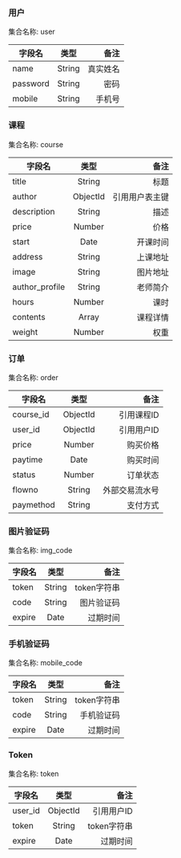 ### 用户
集合名称: user

|字段名|类型|备注|
|----|:-----:|-----:|
|name|String| 真实姓名|
|password|String| 密码|
|mobile|String|手机号 |

### 课程
集合名称: course

|字段名|类型|备注|
|----|:-----:|-----:|
|title|String|标题 |
|author|ObjectId|引用用户表主键|
|description|String|描述 |
|price|Number|价格 |
|start|Date|开课时间 |
|address|String|上课地址 |
|image|String|图片地址 |
|author_profile|String|老师简介 |
|hours|Number|课时 |
|contents |Array|课程详情|
|weight |Number|权重|
### 订单
集合名称: order

|字段名|类型|备注|
|----|:-----:|-----:|
|course_id|ObjectId|引用课程ID|
|user_id|ObjectId|引用用户ID|
|price|Number|购买价格|
|paytime|Date|购买时间|
|status|Number|订单状态|
|flowno|String|外部交易流水号|
|paymethod|String|支付方式|

### 图片验证码
集合名称: img_code

|字段名|类型|备注|
|----|:-----:|-----:|
|token|String| token字符串|
|code|String| 图片验证码|
|expire|Date| 过期时间|


### 手机验证码
集合名称: mobile_code

|字段名|类型|备注|
|----|:-----:|-----:|
|token|String| token字符串|
|code|String| 手机验证码|
|expire|Date| 过期时间|

### Token
集合名称: token

|字段名|类型|备注|
|----|:-----:|-----:|
|user_id|ObjectId| 引用用户ID|
|token|String| token字符串|
|expire|Date| 过期时间|